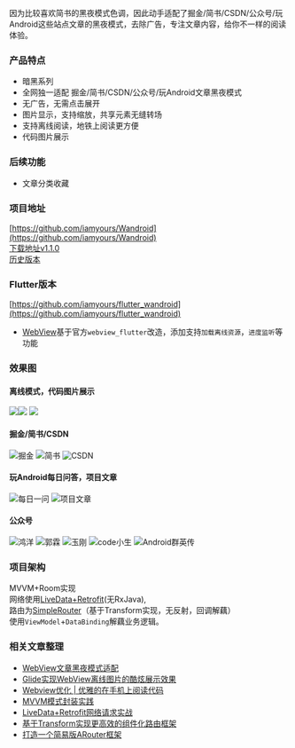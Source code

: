 因为比较喜欢简书的黑夜模式色调，因此动手适配了掘金/简书/CSDN/公众号/玩Android这些站点文章的黑夜模式，去除广告，专注文章内容，给你不一样的阅读体验。

### 产品特点
- 暗黑系列
- 全网独一适配 掘金/简书/CSDN/公众号/玩Android文章黑夜模式
- 无广告，无需点击展开
- 图片显示，支持缩放，共享元素无缝转场
- 支持离线阅读，地铁上阅读更方便
- 代码图片展示
### 后续功能
- 文章分类收藏


### 项目地址
[https://github.com/iamyours/Wandroid](https://github.com/iamyours/Wandroid)<br/>
[下载地址v1.1.0](https://github.com/iamyours/Wandroid/releases/download/v1.1.0/v1.1.0.apk)<br/>
[历史版本](https://github.com/iamyours/Wandroid/releases)<br/>

### Flutter版本
[https://github.com/iamyours/flutter_wandroid](https://github.com/iamyours/flutter_wandroid)
- [WebView](https://github.com/iamyours/webview_flutter)基于官方`webview_flutter`改造，添加支持`加载离线资源`，`进度监听`等功能

### 效果图
#### 离线模式，代码图片展示
<img src="https://github.com/iamyours/Wandroid/raw/master/screen/offline-image.gif" width="%33"/><img src="https://github.com/iamyours/Wandroid/raw/master/screen/code1.gif" width="%33"/> <img src="https://github.com/iamyours/Wandroid/raw/master/screen/code2.gif" width="%33"/>

#### 掘金/简书/CSDN
![掘金](https://github.com/iamyours/Wandroid/raw/master/screen/juejin.gif)
![简书](https://github.com/iamyours/Wandroid/blob/master/screen/jianshu.gif)
![CSDN](https://github.com/iamyours/Wandroid/raw/master/screen/csdn.gif)
#### 玩Android每日问答，项目文章
![每日一问](https://github.com/iamyours/Wandroid/raw/master/screen/wenda.gif)
![项目文章](https://github.com/iamyours/Wandroid/raw/master/screen/project.gif)
#### 公众号
![鸿洋](https://github.com/iamyours/Wandroid/raw/master/screen/wx-hongyang.gif)
![郭霖](https://github.com/iamyours/Wandroid/raw/master/screen/wx-guolin.gif)
![玉刚](https://github.com/iamyours/Wandroid/raw/master/screen/wx-yugang.gif)
![code小生](https://github.com/iamyours/Wandroid/raw/master/screen/wx-code.gif)
![Android群英传](https://github.com/iamyours/Wandroid/raw/master/screen/wx-qunyingzhuan.gif)

### 项目架构
MVVM+Room实现<br/>
网络使用[LiveData+Retrofit](https://juejin.im/post/5d56497f518825107c565d88)(无RxJava),<br/>
路由为[SimpleRouter](https://github.com/iamyours/SimpleRouter)（基于Transform实现，无反射，回调解藕）<br/>
使用`ViewModel`+`DataBinding`解藕业务逻辑。<br/>

### 相关文章整理
- [WebView文章黑夜模式适配](https://juejin.im/post/5d8655535188253f74438ae9)<br/>
- [Glide实现WebView离线图片的酷炫展示效果](https://juejin.im/post/5ef717966fb9a07e99508933)<br/>
- [Webview优化 | 优雅的在手机上阅读代码](https://juejin.im/post/5efffa20e51d4534714aa7e7)<br/>
- [MVVM模式封装实践](https://juejin.im/post/5d764e54e51d4561d044cd4b)<br/>
- [LiveData+Retrofit网络请求实战](https://juejin.im/post/5d56497f518825107c565d88)<br/>
- [基于Transform实现更高效的组件化路由框架](https://juejin.im/post/5cf35bde6fb9a07ed440e99a)<br/>
- [打造一个简易版ARouter框架](https://juejin.im/post/5cecce216fb9a07f04202904)<br/>
